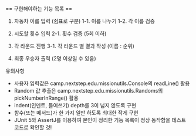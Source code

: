 == 구현해야하는 기능 목록 ==

1. 자동차 이름 입력 (쉼표로 구분)
   1-1. 이름 나누기
   1-2. 각 이름 검증
2. 시도할 횟수 입력
   2-1. 횟수 검증 (5회 이하)

3. 각 라운드 진행
   3-1. 각 라운드 별 결과 작성 (이름 : 순위)

4. 최종 우승자 출력 (2명 이상일 수 있음)


유의사항
- 사용자 입력값은 camp.nextstep.edu.missionutils.Console의 readLine() 활용
- Random 값 추출은 camp.nextstep.edu.missionutils.Randoms의 pickNumberInRange() 활용
- indent(인덴트, 들여쓰기) depth를 3이 넘지 않도록 구현
- 함수(또는 메서드)가 한 가지 일만 하도록 최대한 작게 구현
- JUnit 5와 AssertJ를 이용하여 본인이 정리한 기능 목록이 정상 동작함을 테스트 코드로 확인할 것!